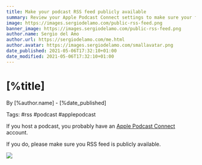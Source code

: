 ```yaml
---
title: Make your podcast RSS feed publicly available
summary: Review your Apple Podcast Connect settings to make sure your feed is public
image: https://images.sergiodelamo.com/public-rss-feed.png
banner_image: https://images.sergiodelamo.com/public-rss-feed.png
author.name: Sergio del Amo
author.url: https://sergiodelamo.com/me.html
author.avatar: https://images.sergiodelamo.com/smallavatar.png 
date_published: 2021-05-06T17:32:10+01:00
date_modified: 2021-05-06T17:32:10+01:00
---
```


# [%title]

By [%author.name] - [%date_published]

Tags: #rss #podcast #applepodcast

If you host a podcast, you probably have an [Apple Podcast Connect](https://podcastsconnect.apple.com) account.

If you do, please make sure you RSS feed is publicly available. 

![](https://images.sergiodelamo.com/public-rss-feed.png)